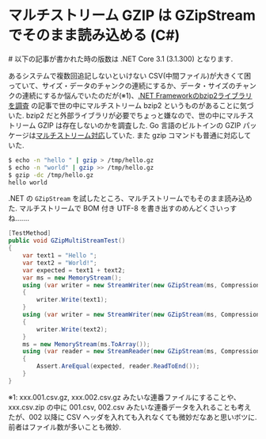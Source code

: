 # マルチストリーム GZIP は GZipStream でそのまま読み込める (C#)

\# 以下の記事が書かれた時の版数は .NET Core 3.1 (3.1.300) となります.

あるシステムで複数回追記しないといけない CSV(中間ファイル)が大きくて困っていて、サイズ・データのチャンクの連続にするか、データ・サイズのチャンクの連続にするか悩んでいたのだが(※1)、[.NET Frameworkのbzip2ライブラリを調査](https://qiita.com/7shi/items/235328dbdc5c0c85edcb) の記事で世の中にマルチストリーム bzip2 というものがあることに気づいた. bzip2 だと外部ライブラリが必要でちょっと嫌なので、世の中にマルチストリーム GZIP は存在しないのかを調査した. Go 言語のビルトインの GZIP パッケージは[マルチストリーム対応](https://golang.org/pkg/compress/gzip/#Reader.Multistream)していた. また gzip コマンドも普通に対応していた.

```sh
$ echo -n "hello " | gzip > /tmp/hello.gz
$ echo -n "world" | gzip >> /tmp/hello.gz
$ gzip -dc /tmp/hello.gz
hello world
```

.NET の `GZipStream` を試したところ、マルチストリームでもそのまま読み込めた. マルチストリームで BOM 付き UTF-8 を書き出すのめんどくさいっすね…….

```cs
[TestMethod]
public void GZipMultiStreamTest()
{
    var text1 = "Hello ";
    var text2 = "World!";
    var expected = text1 + text2;
    var ms = new MemoryStream();
    using (var writer = new StreamWriter(new GZipStream(ms, CompressionLevel.Optimal, true), Encoding.UTF8))
    {
        writer.Write(text1);
    }
    using (var writer = new StreamWriter(new GZipStream(ms, CompressionLevel.Optimal), new UTF8Encoding(false)))
    {
        writer.Write(text2);
    }
    ms = new MemoryStream(ms.ToArray());
    using (var reader = new StreamReader(new GZipStream(ms, CompressionMode.Decompress), Encoding.UTF8))
    {
        Assert.AreEqual(expected, reader.ReadToEnd());
    }
}
```

※1: xxx.001.csv.gz, xxx.002.csv.gz みたいな連番ファイルにすることや、xxx.csv.zip の中に 001.csv, 002.csv みたいな連番データを入れることも考えたが、002 以降に CSV ヘッダを入れても入れなくても微妙だなあと思いボツに. 前者はファイル数が多いことも微妙.
